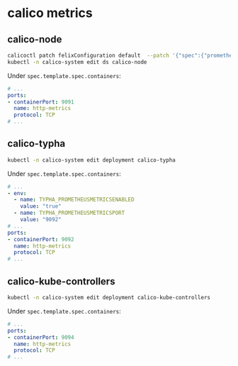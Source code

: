 # calico metrics

## calico-node

```sh
calicoctl patch felixConfiguration default  --patch '{"spec":{"prometheusMetricsEnabled": true}}'
kubectl -n calico-system edit ds calico-node
```

Under `spec.template.spec.containers`:

```yaml
# ...
ports:
- containerPort: 9091
  name: http-metrics
  protocol: TCP
# ...
```

## calico-typha

```sh
kubectl -n calico-system edit deployment calico-typha
```

Under `spec.template.spec.containers`:

```yaml
# ...
- env:
  - name: TYPHA_PROMETHEUSMETRICSENABLED
    value: "true"
  - name: TYPHA_PROMETHEUSMETRICSPORT
    value: "9092"
# ...
ports:
- containerPort: 9092
  name: http-metrics
  protocol: TCP
# ...
```

## calico-kube-controllers

```sh
kubectl -n calico-system edit deployment calico-kube-controllers
```

Under `spec.template.spec.containers`:

```yaml
# ...
ports:
- containerPort: 9094
  name: http-metrics
  protocol: TCP
# ...
```
